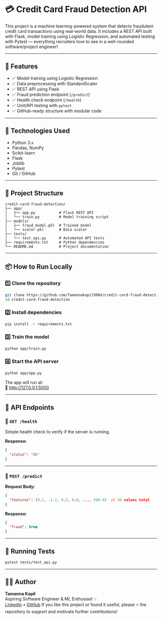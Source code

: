 # 💳 Credit Card Fraud Detection API
This project is a machine learning-powered system that detects fraudulent credit card transactions using real-world data. It includes a REST API built with Flask, model training using Logistic Regression, and automated testing with Pytest — everything recruiters love to see in a well-rounded software/project engineer!

---

## 🚀 Features

- ✅ Model training using Logistic Regression
- ✅ Data preprocessing with StandardScaler
- ✅ REST API using Flask
- ✅ Fraud prediction endpoint (`/predict`)
- ✅ Health check endpoint (`/health`)
- ✅ Unit/API testing with `pytest`
- ✅ GitHub-ready structure with modular code

---

## 🧠 Technologies Used

- Python 3.x  
- Pandas, NumPy  
- Scikit-learn  
- Flask  
- Joblib  
- Pytest  
- Git / GitHub

---

## 📂 Project Structure

```
credit-card-fraud-detection/
├── app/
│   ├── app.py           # Flask REST API
│   └── train.py         # Model training script
├── models/
│   ├── fraud_model.pkl  # Trained model
│   └── scaler.pkl       # Data scaler
├── tests/
│   └── test_api.py      # Automated API tests
├── requirements.txt     # Python dependencies
└── README.md            # Project documentation
```

---

## 📦 How to Run Locally

### 1️⃣ Clone the repository

```bash
git clone https://github.com/Tamannakapil0904/credit-card-fraud-detection.git
cd credit-card-fraud-detection
```

### 2️⃣ Install dependencies

```bash
pip install -r requirements.txt
```

### 3️⃣ Train the model

```bash
python app/train.py
```

### 4️⃣ Start the API server

```bash
python app/app.py
```

The app will run at:  
📍 http://127.0.0.1:5000

---

## 🔌 API Endpoints

### 🔹 `GET /health`
Simple health check to verify if the server is running.

**Response:**
```json
{
  "status": "OK"
}
```

---

### 🔹 `POST /predict`

**Request Body:**
```json
{
  "features": [0.1, -1.2, 0.3, 0.0, ..., 500.0]  // 30 values total
}
```

**Response:**
```json
{
  "fraud": true
}
```

---

## 🧪 Running Tests

```bash
pytest tests/test_api.py
```

---

## 👩‍💻 Author

**Tamanna Kapil**  
Aspiring Software Engineer & ML Enthusiast 💡  
[LinkedIn](https://www.linkedin.com/in/yourprofile) • [GitHub](https://github.com/Tamannakapil0904)
If you like this project or found it useful, please ⭐️ the repository to support and motivate further contributions!
